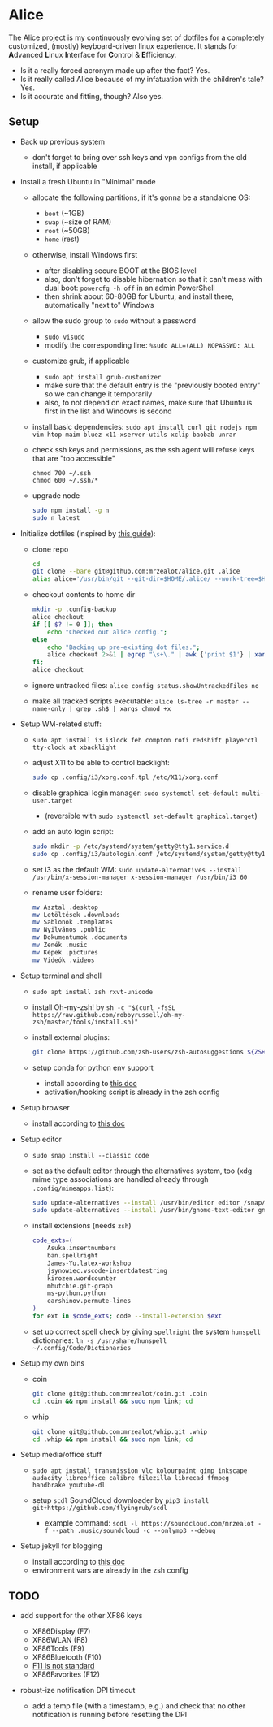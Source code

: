 # Alice

The Alice project is my continuously evolving set of dotfiles for a completely customized, (mostly) keyboard-driven linux experience.
It stands for **A**dvanced **L**inux **I**nterface for **C**ontrol & **E**fficiency.

- Is it a really forced acronym made up after the fact? Yes.
- Is it really called Alice because of my infatuation with the children's tale? Yes.
- Is it accurate and fitting, though? Also yes.

## Setup

- Back up previous system

    - don't forget to bring over ssh keys and vpn configs from the old install, if applicable

- Install a fresh Ubuntu in "Minimal" mode

    - allocate the following partitions, if it's gonna be a standalone OS:
        - `boot` (~1GB)
        - `swap` (~size of RAM)
        - `root` (~50GB)
        - `home` (rest)

    - otherwise, install Windows first
        - after disabling secure BOOT at the BIOS level
        - also, don't forget to disable hibernation so that it can't mess with dual boot: `powercfg -h off` in an admin PowerShell
        - then shrink about 60-80GB for Ubuntu, and install there, automatically "next to" Windows

    - allow the sudo group to `sudo` without a password
        - `sudo visudo`
        - modify the corresponding line: `%sudo ALL=(ALL) NOPASSWD: ALL`

    - customize grub, if applicable
        - `sudo apt install grub-customizer`
        - make sure that the default entry is the "previously booted entry" so we can change it temporarily 
	    - also, to not depend on exact names, make sure that Ubuntu is first in the list and Windows is second

    - install basic dependencies: `sudo apt install curl git nodejs npm vim htop maim bluez x11-xserver-utils xclip baobab unrar`

    - check ssh keys and permissions, as the ssh agent will refuse keys that are "too accessible"

        ```
        chmod 700 ~/.ssh
        chmod 600 ~/.ssh/*
        ```

    - upgrade node

        ```bash
        sudo npm install -g n
        sudo n latest
        ```

- Initialize dotfiles (inspired by [this guide](https://www.atlassian.com/git/tutorials/dotfiles)):

    - clone repo
    
        ```bash
        cd
        git clone --bare git@github.com:mrzealot/alice.git .alice
        alias alice='/usr/bin/git --git-dir=$HOME/.alice/ --work-tree=$HOME'
        ```

    - checkout contents to home dir

        ```bash
        mkdir -p .config-backup
        alice checkout
        if [[ $? != 0 ]]; then
            echo "Checked out alice config.";
        else
            echo "Backing up pre-existing dot files.";
            alice checkout 2>&1 | egrep "\s+\." | awk {'print $1'} | xargs -I{} mv {} .config-backup/{}
        fi;
        alice checkout
        ```

    - ignore untracked files: `alice config status.showUntrackedFiles no`

    - make all tracked scripts executable: `alice ls-tree -r master --name-only | grep .sh$ | xargs chmod +x`

- Setup WM-related stuff:

    - `sudo apt install i3 i3lock feh compton rofi redshift playerctl tty-clock at xbacklight`

    - adjust X11 to be able to control backlight:

        ```bash
        sudo cp .config/i3/xorg.conf.tpl /etc/X11/xorg.conf
        ```

    - disable graphical login manager: `sudo systemctl set-default multi-user.target` 
        - (reversible with `sudo systemctl set-default graphical.target`)

    - add an auto login script:

        ```bash
        sudo mkdir -p /etc/systemd/system/getty@tty1.service.d
        sudo cp .config/i3/autologin.conf /etc/systemd/system/getty@tty1.service.d/autologin.conf
        ```

    - set i3 as the default WM: `sudo update-alternatives --install /usr/bin/x-session-manager x-session-manager /usr/bin/i3 60`

    - rename user folders:

        ```bash
        mv Asztal .desktop
        mv Letöltések .downloads
        mv Sablonok .templates
        mv Nyilvános .public
        mv Dokumentumok .documents
        mv Zenék .music
        mv Képek .pictures
        mv Videók .videos
        ```

- Setup terminal and shell

    - `sudo apt install zsh rxvt-unicode`

    - install Oh-my-zsh! by `sh -c "$(curl -fsSL https://raw.github.com/robbyrussell/oh-my-zsh/master/tools/install.sh)"`

    - install external plugins:

        ```bash
        git clone https://github.com/zsh-users/zsh-autosuggestions ${ZSH_CUSTOM:-~/.oh-my-zsh/custom}/plugins/zsh-autosuggestions
        ```

    - setup conda for python env support

        - install according to [this doc](https://docs.conda.io/en/latest/miniconda.html)
        - activation/hooking script is already in the zsh config

- Setup browser

    - install according to [this doc](https://brave.com/linux/)

- Setup editor

    - `sudo snap install --classic code`

    - set as the default editor through the alternatives system, too (xdg mime type associations are handled already through `.config/mimeapps.list`):

        ```bash
        sudo update-alternatives --install /usr/bin/editor editor /snap/bin/code 60
        sudo update-alternatives --install /usr/bin/gnome-text-editor gnome-text-editor /snap/bin/code 60
        ```

    - install extensions (needs `zsh`)

        ```bash
        code_exts=(
            Asuka.insertnumbers
            ban.spellright
            James-Yu.latex-workshop
            jsynowiec.vscode-insertdatestring
            kirozen.wordcounter
            mhutchie.git-graph
            ms-python.python
            earshinov.permute-lines
        )
        for ext in $code_exts; code --install-extension $ext
        ```

    - set up correct spell check by giving `spellright` the system `hunspell` dictionaries: `ln -s /usr/share/hunspell ~/.config/Code/Dictionaries`

- Setup my own bins

    - coin

        ```bash
        git clone git@github.com:mrzealot/coin.git .coin
        cd .coin && npm install && sudo npm link; cd
        ```

    - whip

        ```bash
        git clone git@github.com:mrzealot/whip.git .whip
        cd .whip && npm install && sudo npm link; cd
        ```

- Setup media/office stuff

    - `sudo apt install transmission vlc kolourpaint gimp inkscape audacity libreoffice calibre filezilla librecad ffmpeg handbrake youtube-dl`

    - setup `scdl` SoundCloud downloader by `pip3 install git+https://github.com/flyingrub/scdl`
        - example command: `scdl -l https://soundcloud.com/mrzealot -f --path .music/soundcloud -c --onlymp3 --debug`

- Setup jekyll for blogging

    - install according to [this doc](https://jekyllrb.com/docs/installation/ubuntu/)
    - environment vars are already in the zsh config



## TODO

- add support for the other XF86 keys
	- XF86Display (F7)
	- XF86WLAN (F8)
	- XF86Tools (F9)
	- XF86Bluetooth (F10)
	- [F11 is not standard](https://wiki.archlinux.org/title/Lenovo_ThinkPad_X1_Carbon_(Gen_6)#Special_buttons)
	- XF86Favorites (F12)

- robust-ize notification DPI timeout
	- add a temp file (with a timestamp, e.g.) and check that no other notification is running before resetting the DPI